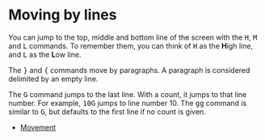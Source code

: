 # Moving by lines

You can jump to the top, middle and bottom line of the screen with the
<kbd>H</kbd>, <kbd>M</kbd> and <kbd>L</kbd> commands. To remember them,
you can think of <kbd>H</kbd> as the **H**igh line, and <kbd>L</kbd> as
the **L**ow line.

The <kbd>}</kbd> and <kbd>{</kbd> commands move by paragraphs. A
paragraph is considered delimited by an empty line.

The <kbd>G</kbd> command jumps to the last line. With a count, it jumps
to that line number. For example, <kbd>10G</kbd> jumps to line number
10. The <kbd>gg</kbd> command is similar to <kbd>G</kbd>, but defaults
to the first line if no count is given.

  * [Movement](movement.html)
